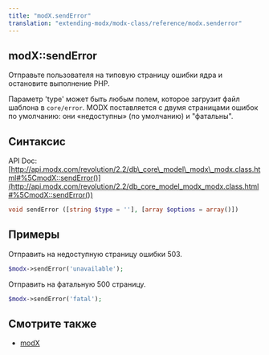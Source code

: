 ```yaml
---
title: "modX.sendError"
translation: "extending-modx/modx-class/reference/modx.senderror"
---
```


## modX::sendError

Отправьте пользователя на типовую страницу ошибки ядра и остановите выполнение PHP.

Параметр 'type' может быть любым полем, которое загрузит файл шаблона в `core/error`. MODX поставляется с двумя страницами ошибок по умолчанию: они «недоступны» (по умолчанию) и "фатальны".

## Синтаксис

API Doc: [http://api.modx.com/revolution/2.2/db\_core\_model\_modx\_modx.class.html#%5CmodX::sendError()](http://api.modx.com/revolution/2.2/db_core_model_modx_modx.class.html#%5CmodX::sendError())

``` php
void sendError ([string $type = ''], [array $options = array()])
```

## Примеры

Отправить на недоступную страницу ошибки 503.

``` php
$modx->sendError('unavailable');
```

Отправить на фатальную 500 страницу.

``` php
$modx->sendError('fatal');
```

## Смотрите также

- [modX](extending-modx/core-model/modx "modX")

